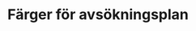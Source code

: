 ---
title: 'Färger för avsökningsplan'
linktitle: 'Färger'
description: 'Färgererna som används på avsökningsplan'
listHeading: 'Färger'
list_description: ''
translationKey: 'colors-avsökningsplan'
series: 'avsökningsplan-guide'
toc: true
toc_heading: 'Färger som finns på denna sida. A-Ö'
print_full: false
print_last: true
by_weight: true
weight: 55
draft: true
_build:
    render: true
cascade:
    _build:
        list: true
        render: false
---